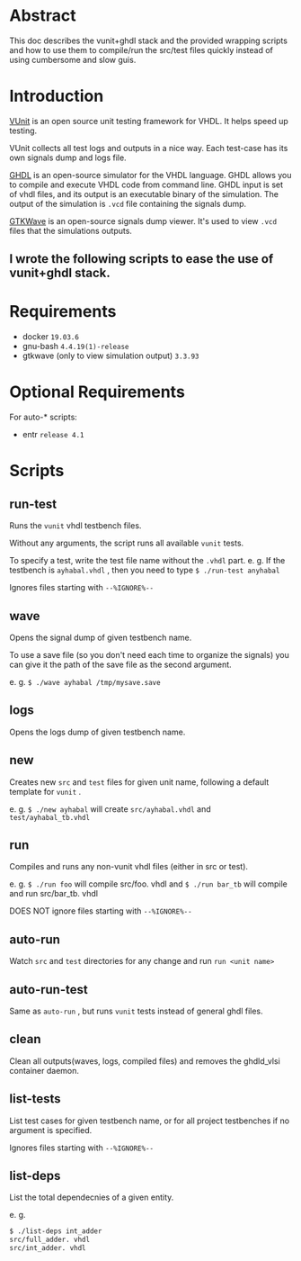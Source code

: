 # Abstract
This doc describes the vunit+ghdl stack and the provided wrapping scripts and how to use them to compile/run the src/test files quickly instead of using cumbersome and slow guis. 

# Introduction

[VUnit](https://vunit.github.io/about.html) is an open source unit testing framework for VHDL. It helps speed up testing. 

VUnit collects all test logs and outputs in a nice way. Each test-case has its own signals dump and logs file. 

[GHDL](https://github.com/ghdl/ghdl) is an open-source simulator for the VHDL language. GHDL allows you to compile and execute VHDL code from command line. GHDL input is set of vhdl files, and its output is an executable binary of the simulation. The output of the simulation is `.vcd` file containing the signals dump. 

[GTKWave](http://gtkwave.sourceforge.net/) is an open-source signals dump viewer. It's used to view `.vcd` files that the simulations outputs. 

I wrote the following scripts to ease the use of vunit+ghdl stack. 
---

# Requirements

* docker `19.03.6` 
* gnu-bash `4.4.19(1)-release` 
* gtkwave (only to view simulation output) `3.3.93` 

# Optional Requirements

For auto-* scripts: 

* entr `release 4.1` 

# Scripts

## run-test

Runs the `vunit` vhdl testbench files. 

Without any arguments, the script runs all available `vunit` tests. 

To specify a test, write the test file name without the `.vhdl` part. e. g. If the testbench is `ayhabal.vhdl` , then you need to type `$ ./run-test anyhabal` 

Ignores files starting with `--%IGNORE%--` 

## wave

Opens the signal dump of given testbench name. 

To use a save file (so you don't need each time to organize the signals) you can give it the path of the save file as the second argument. 

e. g. `$ ./wave ayhabal /tmp/mysave.save` 

## logs

Opens the logs dump of given testbench name. 

## new

Creates new `src` and `test` files for given unit name, following a default template for `vunit` . 

e. g. `$ ./new ayhabal` will create `src/ayhabal.vhdl` and `test/ayhabal_tb.vhdl` 

## run

Compiles and runs any non-vunit vhdl files (either in src or test). 

e. g. `$ ./run foo` will compile src/foo. vhdl
and `$ ./run bar_tb` will compile and run src/bar_tb. vhdl

DOES NOT ignore files starting with `--%IGNORE%--` 

## auto-run

Watch `src` and `test` directories for any change and run `run <unit name>` 

## auto-run-test

Same as `auto-run` , but runs `vunit` tests instead of general ghdl files. 

## clean

Clean all outputs(waves, logs, compiled files) and removes the ghdld_vlsi container daemon. 

## list-tests

List test cases for given testbench name, or for all project testbenches if no argument is specified. 

Ignores files starting with `--%IGNORE%--` 

## list-deps

List the total dependecnies of a given entity. 

e. g. 

``` sh
$ ./list-deps int_adder
src/full_adder. vhdl
src/int_adder. vhdl
```
